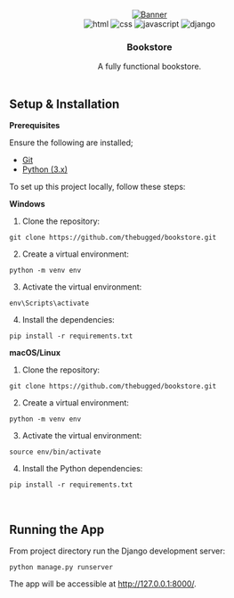 <div align="center">
  <br />
    <a href="">
      <img src="https://github.com/thebugged/bookstore/assets/74977495/73f110a1-35c6-4960-bce1-120a278c2a33"   alt="Banner">
    </a>
  <br />

  <div>
    <img src="https://img.shields.io/badge/-HTML-black?style=for-the-badge&logoColor=white&logo=html5&color=E34F26" alt="html" />
  <img src="https://img.shields.io/badge/-CSS-black?style=for-the-badge&logoColor=white&logo=css3&color=1572B6" alt="css" />
  <img src="https://img.shields.io/badge/-JavaScript-black?style=for-the-badge&logoColor=white&logo=javascript&color=F7DF1E" alt="javascript" />
  <img src="https://img.shields.io/badge/-Django-black?style=for-the-badge&logoColor=white&logo=django&color=092E20" alt="django" />
</div>

  <h3 align="center">Bookstore</h3>
   <div align="center">
A fully functional bookstore.
    </div>
</div>
<br/>

## Setup & Installation
**Prerequisites**

Ensure the following are installed;
- [Git](https://git-scm.com/)
- [Python (3.x)](https://www.python.org/downloads/)

To set up this project locally, follow these steps:

**Windows**
1. Clone the repository:
```shell
git clone https://github.com/thebugged/bookstore.git
```

2. Create a virtual environment: 
```shell
python -m venv env
```

3. Activate the virtual environment:
```shell
env\Scripts\activate
```

4. Install the dependencies:
```shell
pip install -r requirements.txt
```

**macOS/Linux**
1. Clone the repository:
```shell
git clone https://github.com/thebugged/bookstore.git
```

2. Create a virtual environment: 
```shell
python -m venv env
```

3. Activate the virtual environment:
```shell
source env/bin/activate
```

4. Install the Python dependencies:
```shell
pip install -r requirements.txt
```
<br/>

## Running the App
From project directory run the Django development server:
```shell
python manage.py runserver
```

The app will be accessible at http://127.0.0.1:8000/.

